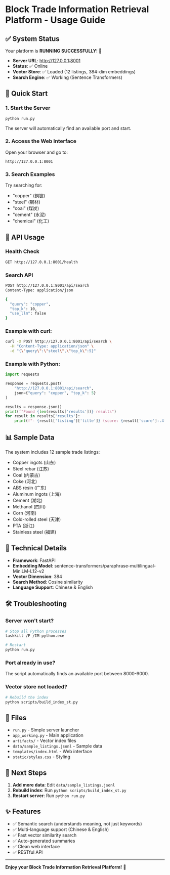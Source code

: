 # Block Trade Information Retrieval Platform - Usage Guide

## ✅ System Status

Your platform is **RUNNING SUCCESSFULLY**! 🎉

- **Server URL**: http://127.0.0.1:8001
- **Status**: ✅ Online
- **Vector Store**: ✅ Loaded (12 listings, 384-dim embeddings)
- **Search Engine**: ✅ Working (Sentence Transformers)

## 🚀 Quick Start

### 1. Start the Server

```bash
python run.py
```

The server will automatically find an available port and start.

### 2. Access the Web Interface

Open your browser and go to:
```
http://127.0.0.1:8001
```

### 3. Search Examples

Try searching for:
- "copper" (铜锭)
- "steel" (钢材)
- "coal" (煤炭)
- "cement" (水泥)
- "chemical" (化工)

## 📡 API Usage

### Health Check
```bash
GET http://127.0.0.1:8001/health
```

### Search API
```bash
POST http://127.0.0.1:8001/api/search
Content-Type: application/json

{
  "query": "copper",
  "top_k": 10,
  "use_llm": false
}
```

### Example with curl:
```bash
curl -X POST http://127.0.0.1:8001/api/search \
  -H "Content-Type: application/json" \
  -d "{\"query\":\"steel\",\"top_k\":5}"
```

### Example with Python:
```python
import requests

response = requests.post(
    "http://127.0.0.1:8001/api/search",
    json={"query": "copper", "top_k": 5}
)

results = response.json()
print(f"Found {len(results['results'])} results")
for result in results['results']:
    print(f"- {result['listing']['title']} (score: {result['score']:.4f})")
```

## 📊 Sample Data

The system includes 12 sample trade listings:
- Copper ingots (山东)
- Steel rebar (江苏)
- Coal (内蒙古)
- Coke (河北)
- ABS resin (广东)
- Aluminum ingots (上海)
- Cement (湖北)
- Methanol (四川)
- Corn (河南)
- Cold-rolled steel (天津)
- PTA (浙江)
- Stainless steel (福建)

## 🔧 Technical Details

- **Framework**: FastAPI
- **Embedding Model**: sentence-transformers/paraphrase-multilingual-MiniLM-L12-v2
- **Vector Dimension**: 384
- **Search Method**: Cosine similarity
- **Language Support**: Chinese & English

## 🛠️ Troubleshooting

### Server won't start?
```bash
# Stop all Python processes
taskkill /F /IM python.exe

# Restart
python run.py
```

### Port already in use?
The script automatically finds an available port between 8000-9000.

### Vector store not loaded?
```bash
# Rebuild the index
python scripts/build_index_st.py
```

## 📝 Files

- `run.py` - Simple server launcher
- `app_working.py` - Main application
- `artifacts/` - Vector index files
- `data/sample_listings.jsonl` - Sample data
- `templates/index.html` - Web interface
- `static/styles.css` - Styling

## 🎯 Next Steps

1. **Add more data**: Edit `data/sample_listings.jsonl`
2. **Rebuild index**: Run `python scripts/build_index_st.py`
3. **Restart server**: Run `python run.py`

## ✨ Features

- ✅ Semantic search (understands meaning, not just keywords)
- ✅ Multi-language support (Chinese & English)
- ✅ Fast vector similarity search
- ✅ Auto-generated summaries
- ✅ Clean web interface
- ✅ RESTful API

---

**Enjoy your Block Trade Information Retrieval Platform!** 🚀

